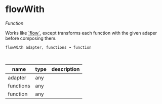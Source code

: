 # flowWith

_Function_

Works like [&#x60;flow&#x60;](#flow), except transforms each function with the given adaper before composing them.

<pre><code>flowWith adapter, functions &rarr; function</code></pre>
<br>

| name | type | description |
|------|------|-------------|
|adapter|any||
|functions|any||
|function|any||


